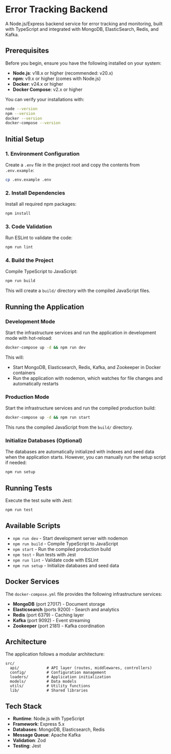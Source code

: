 # Error Tracking Backend

A Node.js/Express backend service for error tracking and monitoring, built with TypeScript and integrated with MongoDB, ElasticSearch, Redis, and Kafka.

## Prerequisites

Before you begin, ensure you have the following installed on your system:

- **Node.js**: v18.x or higher (recommended: v20.x)
- **npm**: v9.x or higher (comes with Node.js)
- **Docker**: v24.x or higher
- **Docker Compose**: v2.x or higher

You can verify your installations with:

```bash
node --version
npm --version
docker --version
docker-compose --version
```

## Initial Setup

### 1. Environment Configuration

Create a `.env` file in the project root and copy the contents from `.env.example`:

```bash
cp .env.example .env
```

### 2. Install Dependencies

Install all required npm packages:

```bash
npm install
```

### 3. Code Validation

Run ESLint to validate the code:

```bash
npm run lint
```

### 4. Build the Project

Compile TypeScript to JavaScript:

```bash
npm run build
```

This will create a `build/` directory with the compiled JavaScript files.

## Running the Application

### Development Mode

Start the infrastructure services and run the application in development mode with hot-reload:

```bash
docker-compose up -d && npm run dev
```

This will:

- Start MongoDB, Elasticsearch, Redis, Kafka, and Zookeeper in Docker containers
- Run the application with nodemon, which watches for file changes and automatically restarts

### Production Mode

Start the infrastructure services and run the compiled production build:

```bash
docker-compose up -d && npm run start
```

This runs the compiled JavaScript from the `build/` directory.

### Initialize Databases (Optional)

The databases are automatically initialized with indexes and seed data when the application starts. However, you can manually run the setup script if needed:

```bash
npm run setup
```

## Running Tests

Execute the test suite with Jest:

```bash
npm run test
```

## Available Scripts

- `npm run dev` - Start development server with nodemon
- `npm run build` - Compile TypeScript to JavaScript
- `npm start` - Run the compiled production build
- `npm test` - Run tests with Jest
- `npm run lint` - Validate code with ESLint
- `npm run setup` - Initialize databases and seed data

## Docker Services

The `docker-compose.yml` file provides the following infrastructure services:

- **MongoDB** (port 27017) - Document storage
- **Elasticsearch** (ports 9200) - Search and analytics
- **Redis** (port 6379) - Caching layer
- **Kafka** (port 9092) - Event streaming
- **Zookeeper** (port 2181) - Kafka coordination

## Architecture

The application follows a modular architecture:

```
src/
  api/            # API layer (routes, middlewares, controllers)
  config/         # Configuration management
  loaders/        # Application initialization
  models/         # Data models
  utils/          # Utility functions
  lib/            # Shared libraries
```

## Tech Stack

- **Runtime**: Node.js with TypeScript
- **Framework**: Express 5.x
- **Databases**: MongoDB, Elasticsearch, Redis
- **Message Queue**: Apache Kafka
- **Validation**: Zod
- **Testing**: Jest
